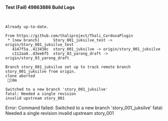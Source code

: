 #### Test (Fail) 49863886 Build Logs


```


```

```
Already up-to-date.

From https://github.com/thaliproject/Thali_CordovaPlugin
 * [new branch]      Story_001_juksilve_test -> origin/Story_001_juksilve_test
   4147f5a..413438c  story_001_juksilve -> origin/story_001_juksilve
   c112aa8..d3ee6f5  story_03_yarong_draft -> origin/story_03_yarong_draft

```

```
Branch story_001_juksilve set up to track remote branch story_001_juksilve from origin.
clone aborted
 [0m

Switched to a new branch 'story_001_juksilve'
fatal: Needed a single revision
invalid upstream story_001

```

Error: Command failed: Switched to a new branch 'story_001_juksilve'
fatal: Needed a single revision
invalid upstream story_001
